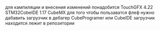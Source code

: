 для кампиляции и внесения изменений понадобится 
TouchGFX 4.22 
STM32CobeIDE 1.17
CubeMX
для того чтобы пользаватся  флеф нужно дабавить загрузчик в дебагер CubeProgramer или CubeIDE загрузчик находится лежит в репозитории

